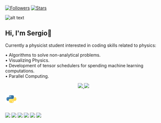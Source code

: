 ### 
[![Followers](https://img.shields.io/github/followers/LopezBanos?style=social)]()
[![Stars](https://img.shields.io/github/stars/LopezBanos?style=social)]()


![alt text](https://ibb.co/JxC9ts4)

## Hi, I'm Sergio👋
Currently a physicist student interested in coding skills related to physics:

• Algorithms to solve non-analytical problems.  
• Visualizing Physics.  
• Development of tensor schedulers for spending machine learning computations.  
• Parallel Computing.

<div align="center">
  <a href="https://github.com/LopezBanos">
  <img height="180em" src="https://github-readme-stats.vercel.app/api?username=LopezBanos&show_icons=true&theme=dracula&include_all_commits=true&count_private=true"/>
  <img height="180em" src="https://github-readme-stats.vercel.app/api/top-langs/?username=LopezBanos&layout=compact&langs_count=7&theme=dracula"/>
</div>
<div style="display: inline_block"><br>
 
  <img align="center" alt="Rafa-Python" height="30" width="40" src="https://raw.githubusercontent.com/devicons/devicon/master/icons/python/python-original.svg">

</div>
  
  ##
 
<div> 
  <a href="" target="_blank"><img src="https://img.shields.io/badge/YouTube-FF0000?style=for-the-badge&logo=youtube&logoColor=white" target="_blank"></a>
  <a href="https://instagram.com/sergiolopezbanos" target="_blank"><img src="https://img.shields.io/badge/-Instagram-%23E4405F?style=for-the-badge&logo=instagram&logoColor=white" target="_blank"></a>
 	<a href="" target="_blank"><img src="https://img.shields.io/badge/Twitch-9146FF?style=for-the-badge&logo=twitch&logoColor=white" target="_blank"></a>
 <a href="" target="_blank"><img src="https://img.shields.io/badge/Discord-7289DA?style=for-the-badge&logo=discord&logoColor=white" target="_blank"></a> 
  <a href = "sergioloba98@gmail.com"><img src="https://img.shields.io/badge/-Gmail-%23333?style=for-the-badge&logo=gmail&logoColor=white" target="_blank"></a>
  <a href="https://www.linkedin.com/in/sergio-l%C3%B3pez-ba%C3%B1os-92ba46171" target="_blank"><img src="https://img.shields.io/badge/-LinkedIn-%230077B5?style=for-the-badge&logo=linkedin&logoColor=white" target="_blank"></a> 

</div>
